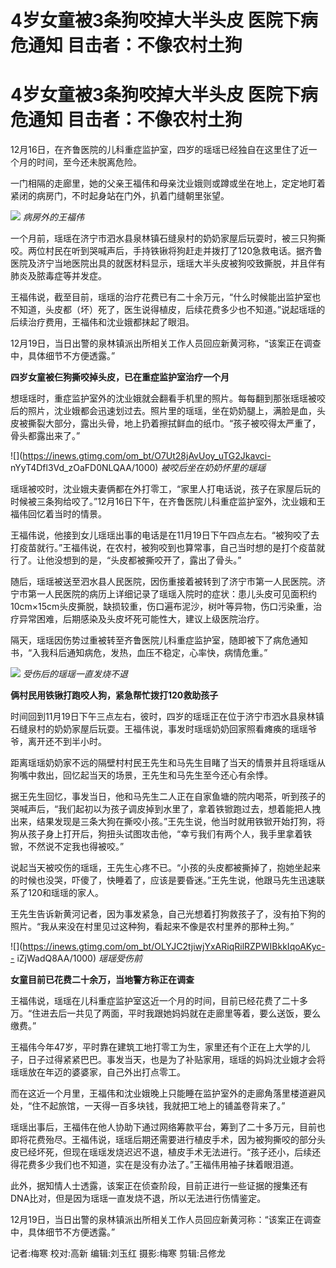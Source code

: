 # 4岁女童被3条狗咬掉大半头皮 医院下病危通知 目击者：不像农村土狗

# 4岁女童被3条狗咬掉大半头皮 医院下病危通知 目击者：不像农村土狗

12月16日，在齐鲁医院的儿科重症监护室，四岁的瑶瑶已经独自在这里住了近一个月的时间，至今还未脱离危险。

一门相隔的走廊里，她的父亲王福伟和母亲沈业娥则或蹲或坐在地上，定定地盯着紧闭的病房门，不时起身站在门外，扒着门缝朝里张望。

![](https://inews.gtimg.com/om_bt/OjwjrjzaeUddziefJZ5ucwPkzJvqy9vcapOdCxe5MKTWoAA/1000)
_病房外的王福伟_

一个月前，瑶瑶在济宁市泗水县泉林镇石缝泉村的奶奶家屋后玩耍时，被三只狗撕咬。两位村民在听到哭喊声后，手持铁锹将狗赶走并拨打了120急救电话。据齐鲁医院及济宁当地医院出具的就医材料显示，瑶瑶大半头皮被狗咬致撕脱，并且伴有肺炎及脓毒症等并发症。

王福伟说，截至目前，瑶瑶的治疗花费已有二十余万元，“什么时候能出监护室也不知道，头皮都（坏）死了，医生说得植皮，后续花费多少也不知道。”说起瑶瑶的后续治疗费用，王福伟和沈业娥都抹起了眼泪。

12月19日，当日出警的泉林镇派出所相关工作人员回应新黄河称，“该案正在调查中，具体细节不方便透露。”

**四岁女童被仨狗撕咬掉头皮，已在重症监护室治疗一个月**

想瑶瑶时，重症监护室外的沈业娥就会翻看手机里的照片。每每翻到那张瑶瑶被咬后的照片，沈业娥都会迅速划过去。照片里的瑶瑶，坐在奶奶腿上，满脸是血，头皮被撕裂大部分，露出头骨，地上扔着擦拭鲜血的纸巾。“孩子被咬得太严重了，骨头都露出来了。”

![](https://inews.gtimg.com/om_bt/O7Ut28jAvUoy_uTG2Jkavci-
nYyT4Dfl3Vd_zOaFD0NLQAA/1000) _被咬后坐在奶奶怀里的瑶瑶_

瑶瑶被咬时，沈业娥夫妻俩都在外打零工，“家里人打电话说，孩子在家屋后玩的时候被三条狗给咬了。”12月16日下午，在齐鲁医院儿科重症监护室外，沈业娥和王福伟回忆着当时的情景。

王福伟说，他接到女儿瑶瑶出事的电话是在11月19日下午四点左右。“被狗咬了去打疫苗就行。”王福伟说，在农村，被狗咬到也算常事，自己当时想的是打个疫苗就行了。让他没想到的是，“头皮都被撕咬开了，露出了骨头。”

随后，瑶瑶被送至泗水县人民医院，因伤重接着被转到了济宁市第一人民医院。济宁市第一人民医院的病历上详细记录了瑶瑶入院时的症状：患儿头皮可见面积约10cm×15cm头皮撕脱，缺损较重，伤口遍布泥沙，树叶等异物，伤口污染重，治疗异常困难，后期感染及头皮坏死可能性大，建议上级医院治疗。

隔天，瑶瑶因伤势过重被转至齐鲁医院儿科重症监护室，随即被下了病危通知书，“入我科后通知病危，发热，血压不稳定，心率快，病情危重。”

![](https://inews.gtimg.com/om_bt/OKjkiPFzCgO9w4NRFrevoCDGD69SlKAcl93keU7nrkTH0AA/1000)
_受伤后的瑶瑶一直发烧不退_

**俩村民用铁锹打跑咬人狗，紧急帮忙拨打120救助孩子**

时间回到11月19日下午三点左右，彼时，四岁的瑶瑶正在位于济宁市泗水县泉林镇石缝泉村的奶奶家屋后玩耍。王福伟说，事发时瑶瑶奶奶回家照看瘫痪的瑶瑶爷爷，离开还不到半小时。

距离瑶瑶奶奶家不远的隔壁村村民王先生和马先生目睹了当天的情景并且将瑶瑶从狗嘴中救出，回忆起当天的场景，王先生和马先生至今还心有余悸。

据王先生回忆，事发当日，他和马先生二人正在自家鱼塘的院内喝茶，听到孩子的哭喊声后，“我们起初以为孩子调皮掉到水里了，拿着铁锨跑过去，想着能把人拽出来，结果发现是三条大狗在撕咬小孩。”王先生说，他当时就用铁锨开始打狗，将狗从孩子身上打开后，狗扭头试图攻击他，“幸亏我们有两个人，我手里拿着铁锨，不然说不定我也得被咬。”

说起当天被咬伤的瑶瑶，王先生心疼不已。“小孩的头皮都被撕掉了，抱她坐起来的时候也没哭，吓傻了，快睡着了，应该是要昏迷。”王先生说，他跟马先生迅速联系了120和瑶瑶的家人。

王先生告诉新黄河记者，因为事发紧急，自己光想着打狗救孩子了，没有拍下狗的照片。“我从来没在村里见过这种狗，看起来不像是农村里养的那种土狗。”

![](https://inews.gtimg.com/om_bt/OLYJC2tjiwjYxARiqRilRZPWIBkkIqoAKyc--
iZjWadQ8AA/1000) _瑶瑶受伤前_

**女童目前已花费二十余万，当地警方称正在调查**

王福伟说，瑶瑶在儿科重症监护室这近一个月的时间，目前已经花费了二十多万。“住进去后一共见了两面，平时我跟她妈妈就在走廊里等着，要么送饭，要么缴费。”

王福伟今年47岁，平时靠在建筑工地打零工为生，家里还有个正在上大学的儿子，日子过得紧紧巴巴。事发当天，也是为了补贴家用，瑶瑶的妈妈沈业娥才会将瑶瑶放在年迈的婆婆家，自己外出打点零工。

而在这近一个月里，王福伟和沈业娥晚上只能睡在监护室外的走廊角落里楼道避风处，“住不起旅馆，一天得一百多块钱，我就把工地上的铺盖卷背来了。”

瑶瑶出事后，王福伟在他人协助下通过网络筹款平台，筹到了二十多万元，目前也即将花费殆尽。王福伟说，瑶瑶后期还需要进行植皮手术，因为被狗撕咬的部分头皮已经坏死，但现在瑶瑶发烧迟迟不退，植皮手术无法进行。“孩子还小，后续还得花费多少我们也不知道，实在是没有办法了。”王福伟用袖子抹着眼泪道。

此外，据知情人士透露，该案正在侦查阶段，目前正进行一些证据的搜集还有DNA比对，但是因为瑶瑶一直发烧不退，所以无法进行伤情鉴定。

12月19日，当日出警的泉林镇派出所相关工作人员回应新黄河称：“该案正在调查中，具体细节不方便透露。”

记者:梅寒 校对:高新 编辑:刘玉红 摄影:梅寒 剪辑:吕修龙

